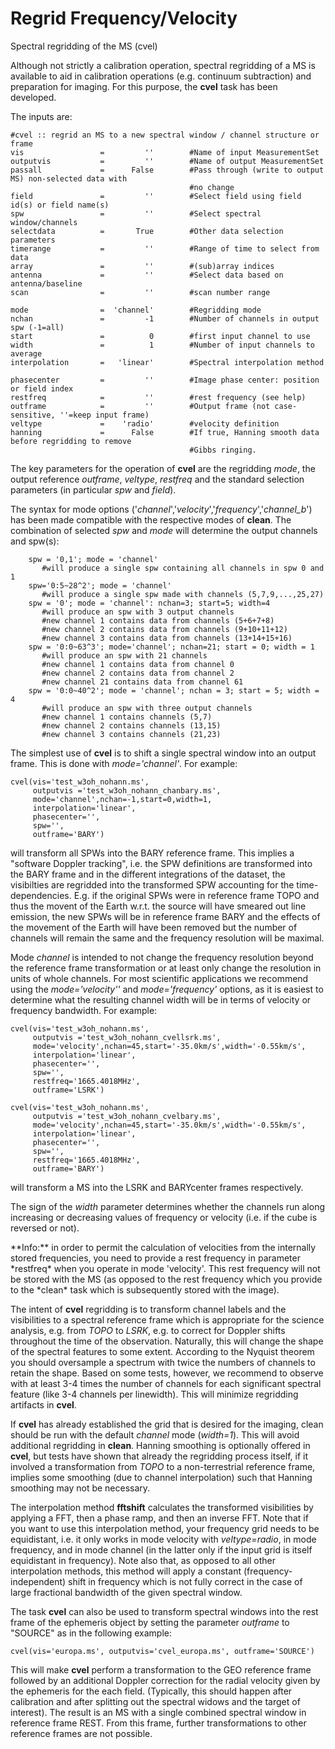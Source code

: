 

# Regrid Frequency/Velocity 

Spectral regridding of the MS (cvel)

Although not strictly a calibration operation, spectral regridding of a MS is available to aid in calibration operations (e.g. continuum subtraction) and preparation for imaging. For this purpose, the **cvel** task has been developed.

The inputs are:

```
#cvel :: regrid an MS to a new spectral window / channel structure or frame
vis                 =         ''        #Name of input MeasurementSet
outputvis           =         ''        #Name of output MeasurementSet
passall             =      False        #Pass through (write to output MS) non-selected data with
                                        #no change
field               =         ''        #Select field using field id(s) or field name(s)
spw                 =         ''        #Select spectral window/channels
selectdata          =       True        #Other data selection parameters
timerange           =         ''        #Range of time to select from data
array               =         ''        #(sub)array indices
antenna             =         ''        #Select data based on antenna/baseline
scan                =         ''        #scan number range

mode                =  'channel'        #Regridding mode
nchan               =         -1        #Number of channels in output spw (-1=all)
start               =          0        #first input channel to use
width               =          1        #Number of input channels to average
interpolation       =   'linear'        #Spectral interpolation method

phasecenter         =         ''        #Image phase center: position or field index
restfreq            =         ''        #rest frequency (see help)
outframe            =         ''        #Output frame (not case-sensitive, ''=keep input frame)
veltype             =    'radio'        #velocity definition
hanning             =      False        #If true, Hanning smooth data before regridding to remove
                                        #Gibbs ringing.
```

The key parameters for the operation of **cvel** are the regridding *mode*, the output reference *outframe*, *veltype*, *restfreq* and the standard selection parameters (in particular *spw* and *field*).

The syntax for mode options ('*channel*','*velocity*','*frequency*','*channel_b*') has been made compatible with the respective modes of **clean**. The combination of selected *spw* and *mode* will determine the output channels and spw(s):

```
    spw = '0,1'; mode = 'channel'  
       #will produce a single spw containing all channels in spw 0 and 1  
    spw='0:5~28^2'; mode = 'channel'  
       #will produce a single spw made with channels (5,7,9,...,25,27)  
    spw = '0'; mode = 'channel': nchan=3; start=5; width=4  
       #will produce an spw with 3 output channels  
       #new channel 1 contains data from channels (5+6+7+8)  
       #new channel 2 contains data from channels (9+10+11+12)  
       #new channel 3 contains data from channels (13+14+15+16)  
    spw = '0:0~63^3'; mode='channel'; nchan=21; start = 0; width = 1  
       #will produce an spw with 21 channels  
       #new channel 1 contains data from channel 0  
       #new channel 2 contains data from channel 2  
       #new channel 21 contains data from channel 61  
    spw = '0:0~40^2'; mode = 'channel'; nchan = 3; start = 5; width = 4  
       #will produce an spw with three output channels  
       #new channel 1 contains channels (5,7)  
       #new channel 2 contains channels (13,15)  
       #new channel 3 contains channels (21,23)
```

The simplest use of **cvel** is to shift a single spectral window into an output frame. This is done with *mode='channel'*. For example:

```
cvel(vis='test_w3oh_nohann.ms',
     outputvis ='test_w3oh_nohann_chanbary.ms',
     mode='channel',nchan=-1,start=0,width=1,
     interpolation='linear',
     phasecenter='',
     spw='',
     outframe='BARY')
```

will transform all SPWs into the BARY reference frame. This implies a \"software Doppler tracking\", i.e. the SPW definitions are transformed into the BARY frame and in the different integrations of the dataset, the visibilties are regridded into the transformed SPW accounting for the time-dependencies. E.g. if the original SPWs were in reference frame TOPO and thus the movent of the Earth w.r.t. the source will have smeared out line emission, the new SPWs will be in reference frame BARY and the effects of the movement of the Earth will have been removed but the number of channels will remain the same and the frequency resolution will be maximal. 

Mode *channel* is intended to not change the frequency resolution beyond the reference frame transformation or at least only change the resolution in units of whole channels. For most scientific applications we recommend using the *mode='velocity''* and *mode='frequency'* options, as it is easiest to determine what the resulting channel width will be in terms of velocity or frequency bandwidth. For example:

```
cvel(vis='test_w3oh_nohann.ms',
     outputvis ='test_w3oh_nohann_cvellsrk.ms',
     mode='velocity',nchan=45,start='-35.0km/s',width='-0.55km/s',
     interpolation='linear',
     phasecenter='',
     spw='',
     restfreq='1665.4018MHz',
     outframe='LSRK')

cvel(vis='test_w3oh_nohann.ms',
     outputvis ='test_w3oh_nohann_cvelbary.ms',
     mode='velocity',nchan=45,start='-35.0km/s',width='-0.55km/s',
     interpolation='linear',
     phasecenter='',
     spw='',
     restfreq='1665.4018MHz',
     outframe='BARY')
```

will transform a MS into the LSRK and BARYcenter frames respectively.

The sign of the *width* parameter determines whether the channels run along increasing or decreasing values of frequency or velocity (i.e. if the cube is reversed or not).

<div class="alert alert-info">
**Info:** in order to permit the calculation of velocities from the internally stored frequencies, you need to provide a rest frequency in parameter *restfreq* when you operate in mode 'velocity'. This rest frequency will not be stored with the MS (as opposed to the rest frequency which you provide to the *clean* task which is subsequently stored with the image).
</div>

The intent of **cvel** regridding is to transform channel labels and the visibilities to a spectral reference frame which is appropriate for the science analysis, e.g. from *TOPO* to *LSRK*, e.g. to correct for Doppler shifts throughout the time of the observation. Naturally, this will change the shape of the spectral features to some extent. According to the Nyquist theorem you should oversample a spectrum with twice the numbers of channels to retain the shape. Based on some tests, however, we recommend to observe with at least 3-4 times the number of channels for each significant spectral feature (like 3-4 channels per linewidth). This will minimize regridding artifacts in **cvel**.

If **cvel** has already established the grid that is desired for the imaging, clean should be run with the default *channel* mode (*width=1*). This will avoid additional regridding in **clean**. Hanning smoothing is optionally offered in **cvel**, but tests have shown that already the regridding process itself, if it involved a transformation from *TOPO* to a non-terrestrial reference frame, implies some smoothing (due to channel interpolation) such that Hanning smoothing may not be necessary.

The interpolation method **fftshift** calculates the transformed visibilities by applying a FFT, then a phase ramp, and then an inverse FFT. Note that if you want to use this interpolation method, your frequency grid needs to be equidistant, i.e. it only works in mode velocity with *veltype=radio*, in mode frequency, and in mode channel (in the latter only if the input grid is itself equidistant in frequency). Note also that, as opposed to all other interpolation methods, this method will apply a constant (frequency-independent) shift in frequency which is not fully correct in the case of large fractional bandwidth of the given spectral window.

The task **cvel** can also be used to transform spectral windows into the rest frame of the ephemeris object by setting the parameter *outframe* to "SOURCE" as in the following example:

```
cvel(vis='europa.ms', outputvis='cvel_europa.ms', outframe='SOURCE')
```

This will make **cvel** perform a transformation to the GEO reference frame followed by an additional Doppler correction for the radial velocity given by the ephemeris for the each field. (Typically, this should happen after calibration and after splitting out the spectral widows and the target of interest). The result is an MS with a single combined spectral window in reference frame REST. From this frame, further transformations to other reference frames are not possible.

